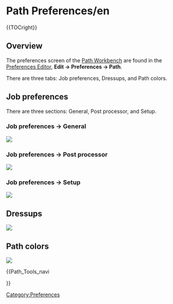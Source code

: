# Path Preferences/en







{{TOCright}}

## Overview

The preferences screen of the [Path Workbench](Path_Workbench.md) are found in the [Preferences Editor](Preferences_Editor.md), **Edit → Preferences → Path**.

There are three tabs: Job preferences, Dressups, and Path colors.

## Job preferences 

There are three sections: General, Post processor, and Setup.

### Job preferences → General 

![](images/Preference_Path_Tab_01_1.png )

### Job preferences → Post processor 

![](images/Preference_Path_Tab_01_2.png )

### Job preferences → Setup 

![](images/Preference_Path_Tab_01_3.png )

## Dressups

![](images/Preference_Path_Tab_02.png )

## Path colors 

![](images/Preference_Path_Tab_03.png )





{{Path_Tools_navi

}} 

[Category:Preferences](Category:Preferences.md)
